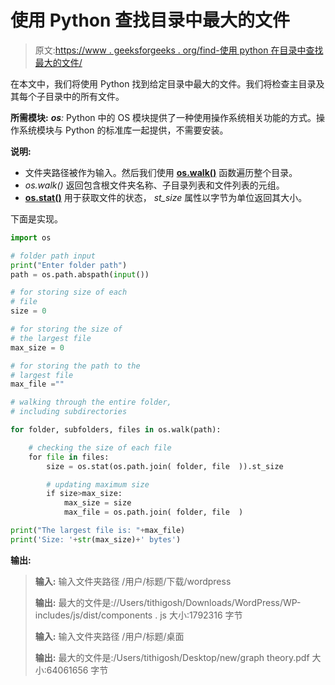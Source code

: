 # 使用 Python 查找目录中最大的文件

> 原文:[https://www . geeksforgeeks . org/find-使用 python 在目录中查找最大的文件/](https://www.geeksforgeeks.org/finding-the-largest-file-in-a-directory-using-python/)

在本文中，我们将使用 Python 找到给定目录中最大的文件。我们将检查主目录及其每个子目录中的所有文件。

**所需模块:**
***os**:*
Python 中的 OS 模块提供了一种使用操作系统相关功能的方式。操作系统模块与 Python 的标准库一起提供，不需要安装。

**说明:**

*   文件夹路径被作为输入。然后我们使用 **[os.walk()](https://www.geeksforgeeks.org/os-walk-python/)** 函数遍历整个目录。
*   *os.walk()* 返回包含根文件夹名称、子目录列表和文件列表的元组。
*   **[os.stat()](https://www.geeksforgeeks.org/python-os-stat-method/)** 用于获取文件的状态， *st_size* 属性以字节为单位返回其大小。

下面是实现。

```py
import os

# folder path input
print("Enter folder path")
path = os.path.abspath(input())

# for storing size of each 
# file
size = 0

# for storing the size of 
# the largest file
max_size = 0

# for storing the path to the 
# largest file
max_file =""

# walking through the entire folder,
# including subdirectories

for folder, subfolders, files in os.walk(path):

    # checking the size of each file
    for file in files:
        size = os.stat(os.path.join( folder, file  )).st_size

        # updating maximum size
        if size>max_size:
            max_size = size
            max_file = os.path.join( folder, file  )

print("The largest file is: "+max_file)
print('Size: '+str(max_size)+' bytes')
```

**输出:**

> **输入:**
> 输入文件夹路径
> /用户/标题/下载/wordpress
> 
> **输出:**
> 最大的文件是://Users/tithigosh/Downloads/WordPress/WP-includes/js/dist/components . js
> 大小:1792316 字节
> 
> **输入:**
> 输入文件夹路径
> /用户/标题/桌面
> 
> **输出:**
> 最大的文件是:/Users/tithigosh/Desktop/new/graph theory.pdf
> 大小:64061656 字节